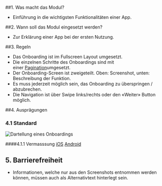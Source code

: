 ##1. Was macht das Modul?
*   Einführung in die wichtigsten Funktionalitäten einer App.

##2. Wann soll das Modul eingesetzt werden?
*   Zur Erklärung einer App bei der ersten Nutzung.

##3. Regeln
*   Das Onboarding ist im Fullscreen Layout umgesetzt.
*   Die einzelnen Schritte des Onboardings sind mit einer [Pagination](https://digital.sbb.ch/de/mobile/module/pagination)umgesetzt.
*   Der Onboarding-Screen ist zweigeteilt. Oben: Screenshot, unten: Beschreibung der Funktion.
*   Es muss jederzeit möglich sein, das Onboarding zu überspringen / abzubrechen.
*   Die Navigation ist über Swipe links/rechts oder den «Weiter» Button möglich.

##4. Ausprägungen
### 4.1 Standard
![Dartellung eines Onboardings](https://raw.githubusercontent.com/sbb-design-systems/sbb-design-system/master/mobile/modules/onboarding/images/MM14.png 'class: image')

####4.1.1 Vermasssung
[iOS](https://sbb.invisionapp.com/d/main#/console/14051805/322943575/inspect)
[Android](https://sbb.invisionapp.com/d/main#/console/14051805/322943576/inspect)

## 5. Barrierefreiheit
* Informationen, welche nur aus den Screenshots entnommen werden können, müssen auch als Alternativtext hinterlegt sein.

